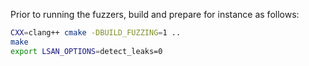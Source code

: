 Prior to running the fuzzers, build and prepare for instance as follows:
```sh
CXX=clang++ cmake -DBUILD_FUZZING=1 ..
make
export LSAN_OPTIONS=detect_leaks=0
```
